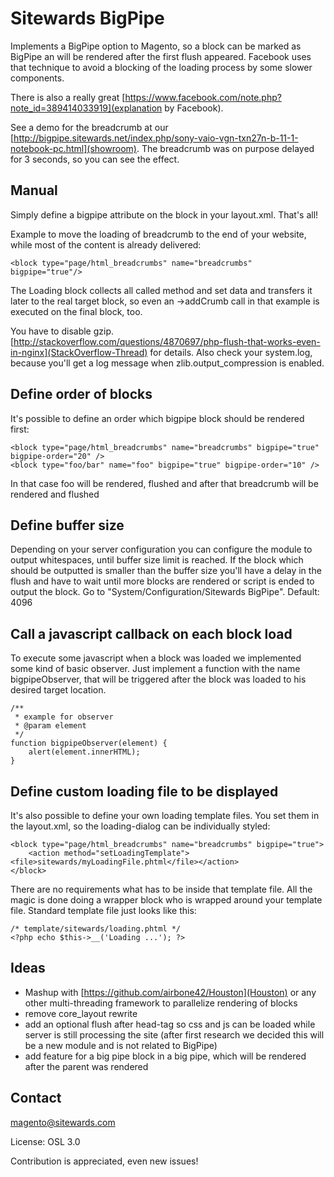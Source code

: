 Sitewards BigPipe
=================

Implements a BigPipe option to Magento, so a block can be marked as BigPipe an will be rendered after the first flush appeared.
Facebook uses that technique to avoid a blocking of the loading process by some slower components.

There is also a really great [https://www.facebook.com/note.php?note_id=389414033919](explanation by Facebook).

See a demo for the breadcrumb at our [http://bigpipe.sitewards.net/index.php/sony-vaio-vgn-txn27n-b-11-1-notebook-pc.html](showroom).
The breadcrumb was on purpose delayed for 3 seconds, so you can see the effect.

Manual
------------------
Simply define a bigpipe attribute on the block in your layout.xml. That's all!

Example to move the loading of breadcrumb to the end of your website, while most of the content is already delivered:

    <block type="page/html_breadcrumbs" name="breadcrumbs" bigpipe="true"/>

The Loading block collects all called method and set data and transfers it later to the real target block, so even an ->addCrumb call in that example is executed on the final block, too.

You have to disable gzip. [http://stackoverflow.com/questions/4870697/php-flush-that-works-even-in-nginx](StackOverflow-Thread) for details.
Also check your system.log, because you'll get a log message when zlib.output_compression is enabled.

Define order of blocks
----------------------
It's possible to define an order which bigpipe block should be rendered first:

    <block type="page/html_breadcrumbs" name="breadcrumbs" bigpipe="true" bigpipe-order="20" />
    <block type="foo/bar" name="foo" bigpipe="true" bigpipe-order="10" />

In that case foo will be rendered, flushed and after that breadcrumb will be rendered and flushed

Define buffer size
------------------
Depending on your server configuration you can configure the module to output whitespaces, until buffer size limit is reached. If the block which should be outputted is smaller than the buffer size you'll have a delay in the flush and have to wait until more blocks are rendered or script is ended to output the block. Go to "System/Configuration/Sitewards BigPipe". Default: 4096

Call a javascript callback on each block load
---------------------------------------------
To execute some javascript when a block was loaded we implemented some kind of basic observer. Just implement a function with the name bigpipeObserver, that will be triggered after the block was loaded to his desired target location.

    /**
     * example for observer
     * @param element
     */
    function bigpipeObserver(element) {
        alert(element.innerHTML);
    }

Define custom loading file to be displayed
------------------------------------------
It's also possible to define your own loading template files. You set them in the layout.xml, so the loading-dialog can be individually styled:

    <block type="page/html_breadcrumbs" name="breadcrumbs" bigpipe="true">
        <action method="setLoadingTemplate"><file>sitewards/myLoadingFile.phtml</file></action>
    </block>

There are no requirements what has to be inside that template file. All the magic is done doing a wrapper block who is wrapped around your template file. Standard template file just looks like this:

    /* template/sitewards/loading.phtml */
    <?php echo $this->__('Loading ...'); ?>

Ideas
------------------
* Mashup with [https://github.com/airbone42/Houston](Houston) or any other multi-threading framework to parallelize rendering of blocks
* remove core_layout rewrite
* add an optional flush after head-tag so css and js can be loaded while server is still processing the site (after first research we decided this will be a new module and is not related to BigPipe)
* add feature for a big pipe block in a big pipe, which will be rendered after the parent was rendered

Contact
------------------
magento@sitewards.com

License: OSL 3.0

Contribution is appreciated, even new issues!